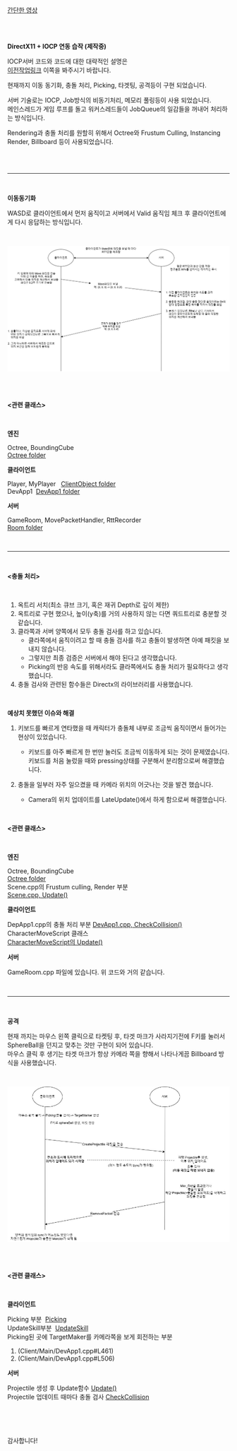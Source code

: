 <br>

[간단한 영상](https://youtu.be/wvUPG6sIBE4)

<br>

<br>

**DirectX11 + IOCP 연동 습작 (제작중)**

IOCP서버 코드와 코드에 대한 대략적인 설명은<br>
[이전작업링크](https://github.com/homodeus-ms/IOCP-portfolio)&nbsp;이쪽을 봐주시기 바랍니다.<br>

현재까지 이동 동기화, 충돌 처리, Picking, 타겟팅, 공격등이 구현 되었습니다.<br>

서버 기술로는 IOCP, Job방식의 비동기처리, 메모리 풀링등이 사용 되었습니다.<br>
메인스레드가 게임 루프를 돌고 워커스레드들이 JobQueue의 일감들을 꺼내어 처리하는 방식입니다.<br> 

Rendering과 충돌 처리를 원할히 위해서 Octree와 Frustum Culling, Instancing Render, Billboard 등이 사용되었습니다.<br>

<br>

<br>

---

<br>

**이동동기화**

WASD로 클라이언트에서 먼저 움직이고 서버에서 Valid 움직임 체크 후 클라이언트에게 다시 응답하는 방식입니다.

<br>

![Move 방식](ReadMeImages/move.jpg)

<br>

<br>

**<관련 클래스>**

<br>

**엔진**

Octree, BoundingCube<br>
[Octree folder](Engine/Octree/)<br>

**클라이언트**

Player, MyPlayer &nbsp; [ClientObject folder](Client/ClientObject/)<br>
DevApp1 &nbsp;[DevApp1 folder](Client/Main/)<br>

**서버**

GameRoom, MovePacketHandler, RttRecorder<br>
[Room folder](Server/Room)<br>

<br>

---

<br>

**<충돌 처리>**

<br>

1. 옥트리 서치(최소 큐브 크기, 혹은 재귀 Depth로 깊이 제한)<br>
2. 옥트리로 구현 했으나, 높이(y축)를 거의 사용하지 않는 다면 쿼드트리로 충분할 것 같습니다.<br>
3. 클라쪽과 서버 양쪽에서 모두 충돌 검사를 하고 있습니다.
   - 클라쪽에서 움직이려고 할 때 충돌 검사를 하고 충돌이 발생하면 아예 패킷을 보내지 않습니다.
   - 그렇지만 최종 검증은 서버에서 해야 된다고 생각했습니다.<br>
   - Picking의 반응 속도를 위해서라도 클라쪽에서도 충돌 처리가 필요하다고 생각했습니다.
4. 충돌 검사와 관련된 함수들은 Directx의 라이브러리를 사용했습니다.<br>

<br>

**예상치 못했던 이슈와 해결**<br>

1. 키보드를 빠르게 연타했을 때 캐릭터가 충돌체 내부로 조금씩 움직이면서 들어가는 현상이 있었습니다.<br>
    - 키보드를 아주 빠르게 한 번만 눌러도 조금씩 이동하게 되는 것이 문제였습니다.<br>
      키보드를 처음 눌렀을 때와 pressing상태를 구분해서 분리함으로써 해결했습니다.<br>

2. 충돌을 일부러 자주 일으켰을 때 카메라 위치의 어긋나는 것을 발견 했습니다.<br>
    - Camera의 위치 업데이트를 LateUpdate()에서 하게 함으로써 해결했습니다.<br>

<br>

**<관련 클래스>**

<br>

**엔진**

Octree, BoundingCube<br>
[Octree folder](Engine/Octree/)<br>
Scene.cpp의 Frustum culling, Render 부분<br>
[Scene.cpp, Update()](Engine/Scene/Scene.cpp#L37)<br>

**클라이언트**

DepApp1.cpp의 충돌 처리 부분
[DevApp1.cpp, CheckCollision()](Client/Main/DevApp1.cpp#L393)<br>
CharacterMoveScript 클래스<br>
[CharacterMoveScript의 Update()](Client/MoveScript/CharacterMoveScript.cpp#L30)<br>

**서버**

GameRoom.cpp 파일에 있습니다. 위 코드와 거의 같습니다.<br>

<br>

---

<br>

**공격**

현재 까지는 마우스 왼쪽 클릭으로 타켓팅 후, 타겟 마크가 사라지기전에 F키를 눌러서 SphereBall을 던지고 맞추는 것만 구현이 되어 있습니다.<br>
마우스 클릭 후 생기는 타겟 마크가 항상 카메라 쪽을 향해서 나타나게끔 Billboard 방식을 사용했습니다.<br>

<br>

![Attack과정](ReadMeImages/projectileAttack.jpg)

<br>

<br>


**<관련 클래스>**

<br>

**클라이언트**

Picking 부분 &nbsp;[Picking](Client/ClientObject/MyPlayer.cpp#L235)<br>
UpdateSkill부분 &nbsp;[UpdateSkill](Client/ClientObject/MyPlayer.cpp#L60)<br>
Picking된 곳에 TargetMaker를 카메라쪽을 보게 회전하는 부분
1. (Client/Main/DevApp1.cpp#L461)<br>
2. (Client/Main/DevApp1.cpp#L506)<br>

**서버**

Projectile 생성 후 Update함수 [Update()](server/Object/Projectile.cpp#L7)<br>
Projectile 업데이트 때마다 충돌 검사 [CheckCollision](Server/Room/GameRoom.cpp#L585)<br>

<br>

<br>

<br>

감사합니다!

<br>







